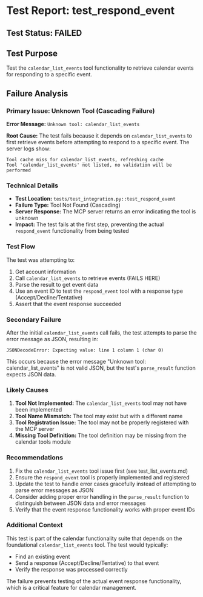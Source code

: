 # Test Report: test_respond_event

## Test Status: FAILED

## Test Purpose
Test the `calendar_list_events` tool functionality to retrieve calendar events for responding to a specific event.

## Failure Analysis

### Primary Issue: Unknown Tool (Cascading Failure)
**Error Message:** `Unknown tool: calendar_list_events`

**Root Cause:** The test fails because it depends on `calendar_list_events` to first retrieve events before attempting to respond to a specific event. The server logs show:
```
Tool cache miss for calendar_list_events, refreshing cache
Tool 'calendar_list_events' not listed, no validation will be performed
```

### Technical Details
- **Test Location:** `tests/test_integration.py::test_respond_event`
- **Failure Type:** Tool Not Found (Cascading)
- **Server Response:** The MCP server returns an error indicating the tool is unknown
- **Impact:** The test fails at the first step, preventing the actual `respond_event` functionality from being tested

### Test Flow
The test was attempting to:
1. Get account information
2. Call `calendar_list_events` to retrieve events (FAILS HERE)
3. Parse the result to get event data
4. Use an event ID to test the `respond_event` tool with a response type (Accept/Decline/Tentative)
5. Assert that the event response succeeded

### Secondary Failure
After the initial `calendar_list_events` call fails, the test attempts to parse the error message as JSON, resulting in:
```
JSONDecodeError: Expecting value: line 1 column 1 (char 0)
```

This occurs because the error message "Unknown tool: calendar_list_events" is not valid JSON, but the test's `parse_result` function expects JSON data.

### Likely Causes
1. **Tool Not Implemented:** The `calendar_list_events` tool may not have been implemented
2. **Tool Name Mismatch:** The tool may exist but with a different name
3. **Tool Registration Issue:** The tool may not be properly registered with the MCP server
4. **Missing Tool Definition:** The tool definition may be missing from the calendar tools module

### Recommendations
1. Fix the `calendar_list_events` tool issue first (see test_list_events.md)
2. Ensure the `respond_event` tool is properly implemented and registered
3. Update the test to handle error cases gracefully instead of attempting to parse error messages as JSON
4. Consider adding proper error handling in the `parse_result` function to distinguish between JSON data and error messages
5. Verify that the event response functionality works with proper event IDs

### Additional Context
This test is part of the calendar functionality suite that depends on the foundational `calendar_list_events` tool. The test would typically:
- Find an existing event
- Send a response (Accept/Decline/Tentative) to that event
- Verify the response was processed correctly

The failure prevents testing of the actual event response functionality, which is a critical feature for calendar management.
